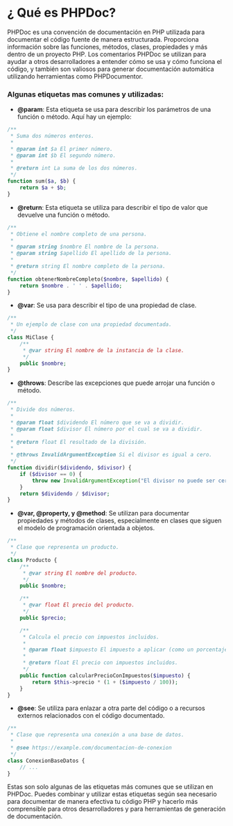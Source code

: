 # ¿ Qué es PHPDoc?
PHPDoc es una convención de documentación en PHP utilizada para documentar el código fuente de manera estructurada. Proporciona información sobre las funciones, métodos, clases, propiedades y más dentro de un proyecto PHP. Los comentarios PHPDoc se utilizan para ayudar a otros desarrolladores a entender cómo se usa y cómo funciona el código, y también son valiosos para generar documentación automática utilizando herramientas como PHPDocumentor.

### Algunas etiquetas mas comunes y utilizadas:

+ **@param**: Esta etiqueta se usa para describir los parámetros de una función o método. Aquí hay un ejemplo:
``` php
/**
 * Suma dos números enteros.
 *
 * @param int $a El primer número.
 * @param int $b El segundo número.
 *
 * @return int La suma de los dos números.
 */
function sum($a, $b) {
    return $a + $b;
}
```
+ **@return**: Esta etiqueta se utiliza para describir el tipo de valor que devuelve una función o método.
``` php
/**
 * Obtiene el nombre completo de una persona.
 *
 * @param string $nombre El nombre de la persona.
 * @param string $apellido El apellido de la persona.
 *
 * @return string El nombre completo de la persona.
 */
function obtenerNombreCompleto($nombre, $apellido) {
    return $nombre . ' ' . $apellido;
}
```
+ **@var**: Se usa para describir el tipo de una propiedad de clase.
``` php
/**
 * Un ejemplo de clase con una propiedad documentada.
 */
class MiClase {
    /**
     * @var string El nombre de la instancia de la clase.
     */
    public $nombre;
}
```
+ **@throws**: Describe las excepciones que puede arrojar una función o método.
``` php
/**
 * Divide dos números.
 *
 * @param float $dividendo El número que se va a dividir.
 * @param float $divisor El número por el cual se va a dividir.
 *
 * @return float El resultado de la división.
 *
 * @throws InvalidArgumentException Si el divisor es igual a cero.
 */
function dividir($dividendo, $divisor) {
    if ($divisor == 0) {
        throw new InvalidArgumentException("El divisor no puede ser cero.");
    }
    return $dividendo / $divisor;
}

```
+ **@var, @property, y @method**: Se utilizan para documentar propiedades y métodos de clases, especialmente en clases que siguen el modelo de programación orientada a objetos.
``` php
/**
 * Clase que representa un producto.
 */
class Producto {
    /**
     * @var string El nombre del producto.
     */
    public $nombre;

    /**
     * @var float El precio del producto.
     */
    public $precio;

    /**
     * Calcula el precio con impuestos incluidos.
     *
     * @param float $impuesto El impuesto a aplicar (como un porcentaje).
     *
     * @return float El precio con impuestos incluidos.
     */
    public function calcularPrecioConImpuestos($impuesto) {
        return $this->precio * (1 + ($impuesto / 100));
    }
}
```
+ **@see**: Se utiliza para enlazar a otra parte del código o a recursos externos relacionados con el código documentado.
``` php
/**
 * Clase que representa una conexión a una base de datos.
 *
 * @see https://example.com/documentacion-de-conexion
 */
class ConexionBaseDatos {
    // ...
}
```

Estas son solo algunas de las etiquetas más comunes que se utilizan en PHPDoc. Puedes combinar y utilizar estas etiquetas según sea necesario para documentar de manera efectiva tu código PHP y hacerlo más comprensible para otros desarrolladores y para herramientas de generación de documentación.